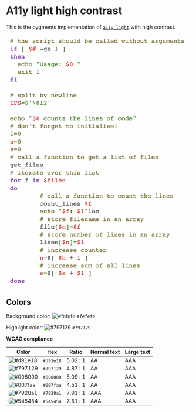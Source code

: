 # A11y light high contrast

This is the pygments implementation of [`a11y light`](https://github.com/ericwbailey/a11y-syntax-highlighting) with high contrast.

![Screenshot of the light accessibility theme in a bash script](/images/a11y-high-contrast-light.png)

## Colors

Background color: ![#fefefe](https://via.placeholder.com/20/fefefe/fefefe.png) `#fefefe`

Highlight color: ![#797129](https://via.placeholder.com/20/797129/797129.png) `#797129`

**WCAG compliance**

| Color | Hex | Ratio | Normal text | Large text |
| ----- | --- | ----- | ----------- | ---------- |
| ![#d91e18](https://via.placeholder.com/20/d91e18/d91e18.png) | `#d91e18` | 5.02 : 1 | AA | AAA |
| ![#797129](https://via.placeholder.com/20/797129/797129.png) | `#797129` | 4.87 : 1 | AA | AAA |
| ![#008000](https://via.placeholder.com/20/008000/008000.png) | `#008000` | 5.09 : 1 | AA | AAA |
| ![#007faa](https://via.placeholder.com/20/007faa/007faa.png) | `#007faa` | 4.51 : 1 | AA | AAA |
| ![#7928a1](https://via.placeholder.com/20/7928a1/7928a1.png) | `#7928a1` | 7.91 : 1 | AAA | AAA |
| ![#545454](https://via.placeholder.com/20/545454/545454.png) | `#545454` | 7.51 : 1 | AAA | AAA |
